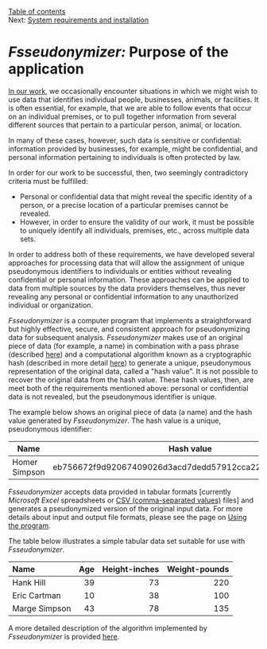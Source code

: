[Table of contents](_tableOfContents.md)  
Next: [System requirements and installation](systemRequirements.md)

# _Fsseudonymizer:_ Purpose of the application

[In our work](https://epidemiology.sruc.ac.uk/projects/), we occasionally encounter situations in which we might wish to use data that identifies individual people, businesses, animals, or facilities.  It is often essential, for example, that we are able to follow events that occur on an individual premises, or to pull together information from several different sources that pertain to a particular person, animal, or location.

In many of these cases, however, such data is sensitive or confidential: information provided by businesses, for example, might be confidential, and personal information pertaining to individuals is often protected by law.

In order for our work to be successful, then, two seemingly contradictory criteria must be fulfilled:

  - Personal or confidential data that might reveal the specific identity of a person, or a precise location of a particular premises cannot be revealed.
  - However, in order to ensure the validity of our work, it must be possible to uniquely identify all individuals, premises, etc., across multiple data sets.

In order to address both of these requirements, we have developed several approaches for processing data that will allow the assignment of unique pseudonymous identifiers to individuals or entities without revealing confidential or personal information.  These approaches can be applied to data from multiple sources by the data providers themselves, thus never revealing any personal or confidential information to any unauthorized individual or organization.

_Fsseudonymizer_ is a computer program that implements a straightforward but highly effective, secure, and consistent approach for pseudonymizing data for subsequent analysis.  _Fsseudonymizer_ makes use of an original piece of data (for example, a name) in combination with a pass phrase (described [here](usage.md)) and a computational algorithm known as a cryptographic hash (described in more detail [here](techDetails.md)) to generate a unique, pseudonymous representation of the original data, called a "hash value".  It is not possible to recover the original data from the hash value.  These hash values, then, are meet both of the requirements mentioned above: personal or confidential data is not revealed, but the pseudonymous identifier is unique.

The example below shows an original piece of data (a name) and the hash value generated by _Fsseudonymizer_.  The hash value is a unique, pseudonymous identifier:

| Name             | Hash value                                               |
|------------------|----------------------------------------------------------|
| Homer Simpson    | eb756672f9d92067409026d3acd7dedd57912cca229fdce6a9577c28 |

_Fsseudonymizer_ accepts data provided in tabular formats [currently _Microsoft Excel_ spreadsheets or [CSV (comma-separated values)](https://en.wikipedia.org/wiki/Comma-separated_values) files] and generates a pseudonymized version of the original input data.  For more details about input and output file formats, please see the page on [Using the program](usage.md).

The table below illustrates a simple tabular data set suitable for use with _Fsseudonymizer_.

| Name          | Age | Height-inches | Weight-pounds |
|:--------------|----:|--------------:|--------------:|
| Hank Hill     | 39  | 73            | 220           |
| Eric Cartman  | 10  | 38            | 100           |
| Marge Simpson | 43  | 78            | 135           |

A more detailed description of the algorithm implemented by _Fsseudonymizer_ is provided [here](techDetails.md).
